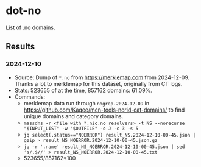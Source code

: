 # dot-no

List of .no domains.

## Results

### 2024-12-10
* Source: Dump of `*.no` from https://merklemap.com from 2024-12-09. Thanks a lot to merklemap for this dataset, originally from CT logs.
* Stats: 523655 of at the time, 857162 domains: 61.09%.
* Commands:
  * merklemap data run through `nogrep.2024-12-09` in https://github.com/Kagee/mcn-tools-norid-cat-domains/ to find unique domains and category domains.
  * `massdns -r <file with *.nic.no resolvers> -t NS --norecurse "$INPUT_LIST" -w "$OUTFILE" -o J -c 3 -s 5`
  * `jq select(.status=="NOERROR") result_NS.2024-12-10-00-45.json | gzip > result_NS_NOERROR.2024-12-10-00-45.json.gz`
  * `jq -r '.name' result_NS_NOERROR.2024-12-10-00-45.json | sed 's/.$//' > result_NS_NOERROR.2024-12-10-00-45.txt`
  * 523655/857162*100
